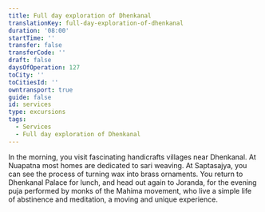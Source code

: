```yaml
---
title: Full day exploration of Dhenkanal
translationKey: full-day-exploration-of-dhenkanal
duration: '08:00'
startTime: ''
transfer: false
transferCode: ''
draft: false
daysOfOperation: 127
toCity: ''
toCitiesId: ''
owntransport: true
guide: false
id: services
type: excursions
tags:
  - Services
  - Full day exploration of Dhenkanal
---
```

In the morning, you visit fascinating handicrafts villages near Dhenkanal. At Nuapatna most homes are dedicated to sari weaving. At Saptasajya, you can see the process of turning wax into brass ornaments. You return to Dhenkanal Palace for lunch, and head out again to Joranda, for the evening puja performed by monks of the Mahima movement, who live a simple life of abstinence and meditation, a moving and unique experience.